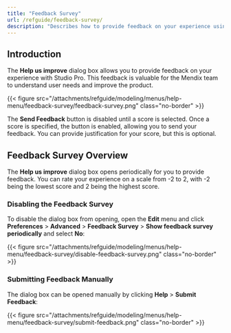 ```yaml
---
title: "Feedback Survey"
url: /refguide/feedback-survey/
description: "Describes how to provide feedback on your experience using Studio Pro."
---
```


## Introduction

The **Help us improve** dialog box allows you to provide feedback on your experience with Studio Pro. This feedback is valuable for the Mendix team to understand user needs and improve the product.

{{< figure src="/attachments/refguide/modeling/menus/help-menu/feedback-survey/feedback-survey.png" class="no-border" >}}

The **Send Feedback** button is disabled until a score is selected. Once a score is specified, the button is enabled, allowing you to send your feedback. You can provide justification for your score, but this is optional.

## Feedback Survey Overview

The **Help us improve** dialog box opens periodically for you to provide feedback. You can rate your experience on a scale from -2 to 2, with -2 being the lowest score and 2 being the highest score.

### Disabling the Feedback Survey

To disable the dialog box from opening, open the **Edit** menu and click **Preferences** > **Advanced** > **Feedback Survey** > **Show feedback survey periodically** and select **No**:

{{< figure src="/attachments/refguide/modeling/menus/help-menu/feedback-survey/disable-feedback-survey.png" class="no-border" >}}

### Submitting Feedback Manually

The dialog box can be opened manually by clicking **Help** > **Submit Feedback**:

{{< figure src="/attachments/refguide/modeling/menus/help-menu/feedback-survey/submit-feedback.png" class="no-border" >}}


